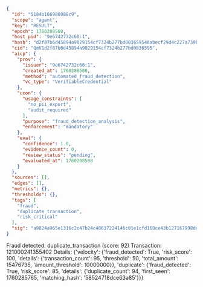 ```json
{
  "id": "5184b166980988c9",
  "scope": "agent",
  "key": "RESULT",
  "epoch": 1760288508,
  "host_pid": "9e6742732c60:1",
  "hash": "d2f87b6d45894a9029154cf7324b277bd083659548abecf29d4c227a739bdcf3",
  "cid": "QmV1d2f87b6d45894a9029154cf7324b277bd0836595",
  "aicp": {
    "prov": {
      "issuer": "9e6742732c60:1",
      "created_at": 1760288508,
      "method": "automated_fraud_detection",
      "vc_type": "VerifiableCredential"
    },
    "ucon": {
      "usage_constraints": [
        "no_pii_export",
        "audit_required"
      ],
      "purpose": "fraud_detection_analysis",
      "enforcement": "mandatory"
    },
    "eval": {
      "confidence": 1.0,
      "evidence_count": 0,
      "review_status": "pending",
      "evaluated_at": 1760288508
    }
  },
  "sources": [],
  "edges": [],
  "metrics": {},
  "thresholds": {},
  "tags": [
    "fraud",
    "duplicate_transaction",
    "risk_critical"
  ],
  "sig": "a9024a965e1316c2c47b24c40637224146c01e1cfd168ce43b127167998de136"
}
```

Fraud detected: duplicate_transaction (score: 92)
Transaction: 121000241355402
Details: {'velocity': {'fraud_detected': True, 'risk_score': 100, 'details': {'transaction_count': 95, 'threshold': 50, 'total_amount': 15476735, 'amount_threshold': 10000000}}, 'duplicate': {'fraud_detected': True, 'risk_score': 85, 'details': {'duplicate_count': 94, 'first_seen': 1760285765, 'matching_hash': '58524718dce63a85'}}}